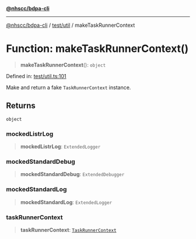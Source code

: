 [**@nhscc/bdpa-cli**](../../../README.md)

***

[@nhscc/bdpa-cli](../../../README.md) / [test/util](../README.md) / makeTaskRunnerContext

# Function: makeTaskRunnerContext()

> **makeTaskRunnerContext**(): `object`

Defined in: [test/util.ts:101](https://github.com/nhscc/bdpa-cli/blob/c94db553ec39d857ac60551d2e8f859ed5e499b8/test/util.ts#L101)

Make and return a fake `TaskRunnerContext` instance.

## Returns

`object`

### mockedListrLog

> **mockedListrLog**: `ExtendedLogger`

### mockedStandardDebug

> **mockedStandardDebug**: `ExtendedDebugger`

### mockedStandardLog

> **mockedStandardLog**: `ExtendedLogger`

### taskRunnerContext

> **taskRunnerContext**: [`TaskRunnerContext`](../../../src/util/type-aliases/TaskRunnerContext.md)
